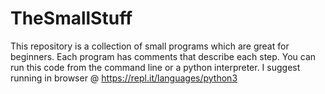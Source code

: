 # TheSmallStuff
This repository is a collection of small programs which are great for beginners.
Each program has comments that describe each step. 
You can run this code from the command line or a python interpreter. I suggest running in browser @ https://repl.it/languages/python3
